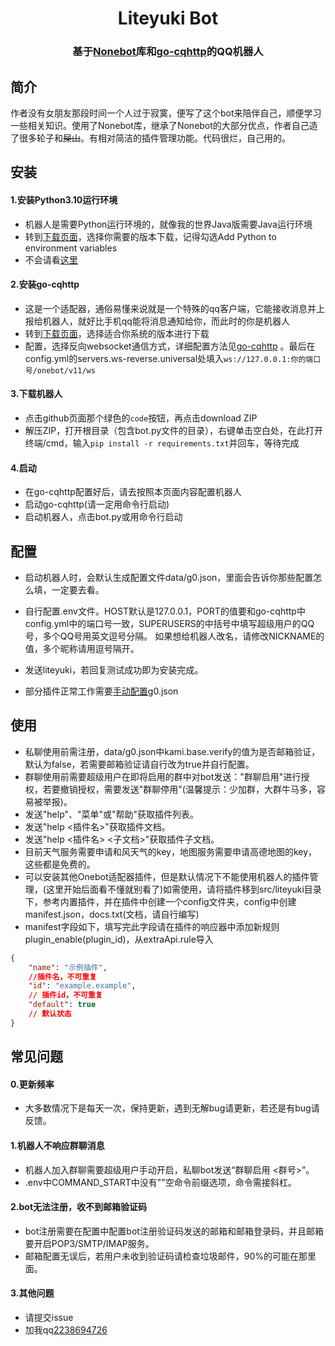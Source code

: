 <div align="center">

# Liteyuki Bot

### 基于[Nonebot](https://v2.nonebot.dev/)库和[go-cqhttp](https://docs.go-cqhttp.org/)的QQ机器人

</div>

## 简介

作者没有女朋友那段时间一个人过于寂寞，便写了这个bot来陪伴自己，顺便学习一些相关知识。使用了Nonebot库，继承了Nonebot的大部分优点，作者自己造了很多轮子和~~屎山~~。有相对简洁的插件管理功能。代码很烂，自己用的。

## 安装

#### 1.安装Python3.10运行环境

- 机器人是需要Python运行环境的，就像我的世界Java版需要Java运行环境
- 转到[下载页面](https://www.python.org/downloads/release/python-3100/)，选择你需要的版本下载，记得勾选Add Python to environment variables
- 不会请看[这里](https://zhuanlan.zhihu.com/p/344887837)

#### 2.安装go-cqhttp

- 这是一个适配器，通俗易懂来说就是一个特殊的qq客户端，它能接收消息并上报给机器人，就好比手机qq能将消息通知给你，而此时的你是机器人
- 转到[下载页面](https://github.com/Mrs4s/go-cqhttp/releases)，选择适合你系统的版本进行下载
- 配置，选择反向websocket通信方式，详细配置方法见[go-cqhttp](https://docs.go-cqhttp.org/guide/quick_start.html)
  。最后在config.yml的servers.ws-reverse.universal处填入`ws://127.0.0.1:你的端口号/onebot/v11/ws`

#### 3.下载机器人

- 点击github页面那个绿色的`code`按钮，再点击download ZIP
- 解压ZIP，打开根目录（包含bot.py文件的目录），右键单击空白处，在此打开终端/cmd，输入`pip install -r requirements.txt`并回车，等待完成

#### 4.启动

- 在go-cqhttp配置好后，请去按照本页面内容配置机器人
- 启动go-cqhttp(请一定用命令行启动)
- 启动机器人，点击bot.py或用命令行启动

## 配置

- 启动机器人时，会默认生成配置文件data/g0.json，里面会告诉你那些配置怎么填，一定要去看。

- 自行配置.env文件。HOST默认是127.0.0.1，PORT的值要和go-cqhttp中config.yml中的端口号一致，SUPERUSERS的中括号中填写超级用户的QQ号，多个QQ号用英文逗号分隔。
  如果想给机器人改名，请修改NICKNAME的值，多个昵称请用逗号隔开。

- 发送liteyuki，若回复测试成功即为安装完成。

- 部分插件正常工作需要[手动配置](https://github.com/snowyfirefly/Liteyuki/blob/master/docs/config.md)g0.json

## 使用

- 私聊使用前需注册，data/g0.json中kami.base.verify的值为是否邮箱验证，默认为false，若需要邮箱验证请自行改为true并自行配置。
- 群聊使用前需要超级用户在即将启用的群中对bot发送："群聊启用"进行授权，若要撤销授权，需要发送"群聊停用"(温馨提示：少加群，大群牛马多，容易被举报)。
- 发送"help"、"菜单"或"帮助"获取插件列表。
- 发送"help <插件名>"获取插件文档。
- 发送"help <插件名> <子文档>"获取插件子文档。
- 目前天气服务需要申请和风天气的key，地图服务需要申请高德地图的key，这些都是免费的。
- 可以安装其他Onebot适配器插件，但是默认情况下不能使用机器人的插件管理，(这里开始后面看不懂就别看了)如需使用，请将插件移到src/liteyuki目录下，参考内置插件，并在插件中创建一个config文件夹，config中创建manifest.json，docs.txt(文档，请自行编写)
- manifest字段如下，填写完此字段请在插件的响应器中添加新规则plugin_enable(plugin_id)，从extraApi.rule导入

```json
{
    "name": "示例插件",
    //插件名，不可重复
    "id": "example.example",
    // 插件id，不可重复
    "default": true
    // 默认状态
}
```

## 常见问题

#### 0.更新频率

- 大多数情况下是每天一次，保持更新，遇到无解bug请更新，若还是有bug请反馈。

#### 1.机器人不响应群聊消息

- 机器人加入群聊需要超级用户手动开启，私聊bot发送“群聊启用 <群号>”。
- .env中COMMAND_START中没有""空命令前缀选项，命令需接斜杠。

#### 2.bot无法注册，收不到邮箱验证码

- bot注册需要在配置中配置bot注册验证码发送的邮箱和邮箱登录码，并且邮箱要开启POP3/SMTP/IMAP服务。
- 邮箱配置无误后，若用户未收到验证码请检查垃圾邮件，90%的可能在那里面。

#### 3.其他问题

- 请提交issue
- 加我qq[2238694726](http://ti.qq.com/friend/recall?uin=2238694726)
